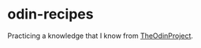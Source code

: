 # odin-recipes

Practicing a knowledge that I know from [TheOdinProject](https://www.theodinproject.com/).
